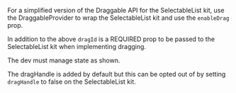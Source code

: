 For a simplified version of the Draggable API for the SelectableList kit, use the DraggableProvider to wrap the SelectableList kit and use the `enableDrag` prop. 

In addition to the above `dragId` is a REQUIRED prop to be passed to the SelectableList kit when implementing dragging.

The dev must manage state as shown.

The dragHandle is added by default but this can be opted out of by setting `dragHandle` to false on the SelectableList kit.